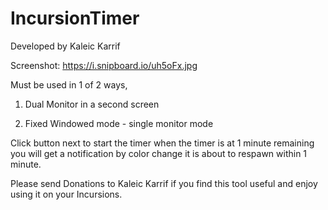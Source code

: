 # IncursionTimer
 
Developed by Kaleic Karrif

Screenshot: https://i.snipboard.io/uh5oFx.jpg

Must be used in 1 of 2 ways,

1. Dual Monitor in a second screen 

2. Fixed Windowed mode - single monitor mode


Click button next to start the timer when the timer is at 1 minute remaining you will get a notification by color change it is about to respawn within 1 minute.


Please send Donations to Kaleic Karrif if you find this tool useful and enjoy using it on your Incursions. 
